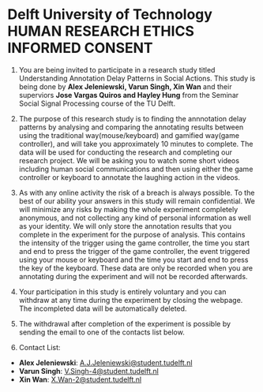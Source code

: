 # Delft University of Technology HUMAN RESEARCH ETHICS INFORMED CONSENT 

1. You are being invited to participate in a research study titled Understanding Annotation Delay Patterns in Social Actions. This study is being done by **Alex Jeleniewski, Varun Singh, Xin Wan** and their superviors **Jose Vargas Quiros and Hayley Hung** from the Seminar Social Signal Processing course of the TU Delft.

1. The purpose of this research study is to finding the annnotation delay patterns by analysing and comparing the annotating results between using the traditional way(mouse/keyboard) and gamified way(game controller), and will take you approximately 10 minutes to complete. The data will be used for conducting the research and completing our research project. We will be asking you to watch some short videos including human social communications and then using either the game controller or keyboard to annotate the laughing action in the videos.

1. As with any online activity the risk of a breach is always possible. To the best of our ability your answers in this study will remain confidential. We will minimize any risks by making the whole experiment completely anonymous, and not collecting any kind of personal information as well as your identity. We will only store the annotation results that you complete in the experiment for the purpose of analysis. This contains the intensity of the trigger using the game controller, the time you start and end to press the trigger of the game controller, the event triggered using your mouse or keyboard and the time you start and end to press the key of the keyboard. These data are only be recorded when you are annotating during the experiment and will not be recorded afterwards.

1. Your participation in this study is entirely voluntary and you can withdraw at any time during the experiment by closing the webpage. The incompleted data will be automatically deleted.

2. The withdrawal after completion of the experiment is possible by sending the email to one of the contacts list below.

1. Contact List:
  - **Alex Jeleniewski**: <A.J.Jeleniewski@student.tudelft.nl>
  -   **Varun Singh**: <V.Singh-4@student.tudelft.nl>
  -   **Xin Wan**: <X.Wan-2@student.tudelft.nl>